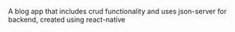 A blog app that includes crud functionality and uses json-server for backend, created using react-native
